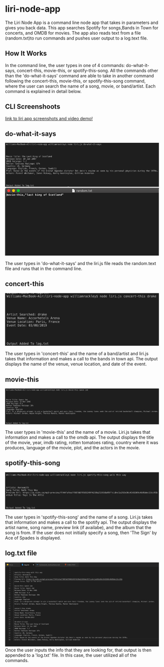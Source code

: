 # liri-node-app
The Liri Node App is a command line node app that takes in parameters and gives you back data. This app searches Spotify for songs,Bands in Town for concerts, and OMDB for movies. The app also reads text from a file (random.txt)to run commands and pushes user output to a log.text file.

## How It Works
In the command line, the user types in one of 4 commands: do-what-it-says, concert-this, movie-this, or spotify-this-song. All the commands other than the 'do-what-it-says' command are able to take in another command following the concert-this, movie-this, or spotify-this-song command, where the user can search the name of a song, movie, or band/artist. Each command is explained in detail below.

## CLI Screenshoots
[link to liri app screenshots and video demo!](https://willrackley.github.io/liri-node-app/)


## do-what-it-says
![do-what-it-says](doWhatItSays.png) 
![random.txt](randomSS.png)

The user types in 'do-what-it-says' and the liri.js file reads the random.text file and runs that in the command line.

## concert-this
![concert-this](concertThis.png) 

The user types in 'concert-this' and the name of a band/artist and liri.js takes that information and makes a call to the bands in town api. The output displays the name of the venue, venue location, and date of the event.

## movie-this
![movie-this](movieThis.png) 

The user types in 'movie-this' and the name of a movie. Liri.js takes that information and makes a call to the omdb api. The output displays the title of the movie, year, imdb rating, rotten tomatoes rating, country where it was produces, language of the movie, plot, and the actors in the movie. 

## spotify-this-song
![spotify-this-song](spotifyThis.png)

The user types in 'spotify-this-song' and the name of a song. Liri.js takes that information and makes a call to the spotify api. The output displays the artist name, song name, preview link (if availabe), and the album that the song is from. If the user does not initially specify a song, then 'The Sign' by Ace of Spades is displayed.

## log.txt file
![log.txt](logSS.png)
Once the user inputs the info that they are looking for, that output is then appended to a 'log.txt' file.
In this case, the user utilized all of the commands.


